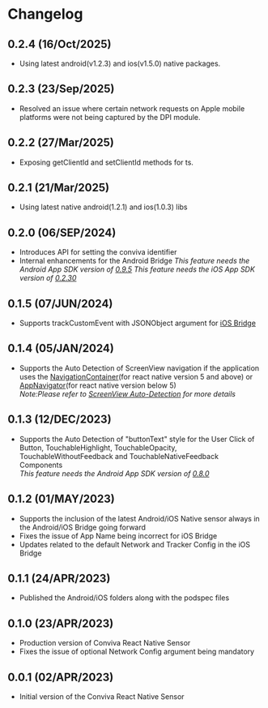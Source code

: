 
# Changelog

## 0.2.4 (16/Oct/2025)
- Using latest android(v1.2.3) and ios(v1.5.0) native packages.

## 0.2.3 (23/Sep/2025)
- Resolved an issue where certain network requests on Apple mobile platforms were not being captured by the DPI module.

## 0.2.2 (27/Mar/2025)
- Exposing getClientId and setClientId methods for ts.

## 0.2.1 (21/Mar/2025)
- Using latest native android(1.2.1) and ios(1.0.3) libs

## 0.2.0 (06/SEP/2024)
- Introduces API for setting the conviva identifier
- Internal enhancements for the Android Bridge
*This feature needs the Android App SDK version of [0.9.5](https://github.com/Conviva/conviva-android-appanalytics)*
*This feature needs the iOS App SDK version of [0.2.30](https://github.com/Conviva/conviva-ios-appanalytics)*

## 0.1.5 (07/JUN/2024)
- Supports trackCustomEvent with JSONObject argument for [iOS Bridge](https://github.com/Conviva/conviva-ios-appanalytics)

## 0.1.4 (05/JAN/2024)
- Supports the Auto Detection of ScreenView navigation if the application uses the [NavigationContainer](https://reactnavigation.org/docs/5.x/hello-react-navigation)(for react native version 5 and above) or [AppNavigator](https://reactnavigation.org/docs/4.x/hello-react-navigation)(for react native version below 5)<br>
 *Note:Please refer to [ScreenView Auto-Detection](https://github.com/Conviva/conviva-react-native-appanalytics?tab=readme-ov-file#auto-detect-screenview-events-for-tracking-screen-navigation) for more details*
  
## 0.1.3 (12/DEC/2023)
* Supports the Auto Detection of "buttonText" style for the User Click of Button, TouchableHighlight, TouchableOpacity, TouchableWithoutFeedback and TouchableNativeFeedback Components<br>
*This feature needs the Android App SDK version of [0.8.0](https://github.com/Conviva/conviva-android-appanalytics)*

## 0.1.2 (01/MAY/2023)
* Supports the inclusion of the latest Android/iOS Native sensor always in the Android/iOS Bridge going forward
* Fixes the issue of App Name being incorrect for iOS Bridge
* Updates related to the default Network and Tracker Config in the iOS Bridge

## 0.1.1 (24/APR/2023)
* Published the Android/iOS folders along with the podspec files

## 0.1.0 (23/APR/2023)
* Production version of Conviva React Native Sensor
* Fixes the issue of optional Network Config argument being mandatory

## 0.0.1 (02/APR/2023)
* Initial version of the Conviva React Native Sensor
